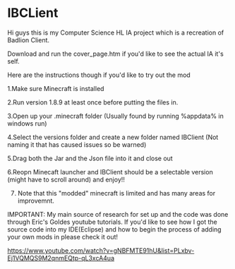 # IBCLient
Hi guys this is my Computer Science HL IA project which is a recreation of Badlion Client. 

Download and run the cover_page.htm if you'd like to see the actual IA it's self.

Here are the instructions though if you'd like to try out the mod

1.Make sure Minecraft is installed

2.Run version 1.8.9 at least once before putting the files in. 

3.Open up your .minecraft folder (Usually found by running %appdata% in windows run)

4.Select the versions folder and create a new folder named IBClient (Not naming it that has caused issues so be warned)

5.Drag both the Jar and the Json file into it and close out

6.Reopn Minecaft launcher and IBClient should be a selectable version (might have to scroll around) and enjoy!!

7. Note that this "modded" minecraft is limited and has many areas for improvemnt.


IMPORTANT: 
My main source of research for set up and the code was done through Eric's Goldes youtube tutorials. If you'd like to see how I got the source code into 
my IDE(Eclipse) and how to begin the process of adding your own mods in please check it out!

https://www.youtube.com/watch?v=gNBFMTE91hU&list=PLxbv-Ej1VQMQS9M2qnmEQtp-qL3xcA4ua
